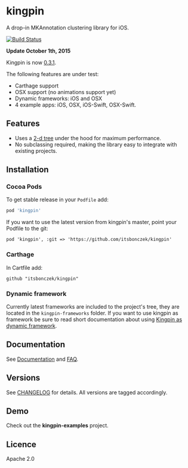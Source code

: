 # kingpin

A drop-in MKAnnotation clustering library for iOS.

[![Build Status](https://travis-ci.org/itsbonczek/kingpin.svg?branch=master)](https://travis-ci.org/itsbonczek/kingpin)

__Update October 1th, 2015__

Kingpin is now [0.3.1](https://github.com/itsbonczek/kingpin/releases/tag/0.3.0). 

The following features are under test:

- Carthage support
- OSX support (no animations support yet)
- Dynamic frameworks: iOS and OSX
- 4 example apps: iOS, OSX, iOS-Swift, OSX-Swift.

## Features

* Uses a [2-d tree](http://en.wikipedia.org/wiki/K-d_tree) under the hood for maximum performance.
* No subclassing required, making the library easy to integrate with existing projects.

## Installation

### Cocoa Pods

To get stable release in your `Podfile` add:

```ruby
pod 'kingpin'
```

If you want to use the latest version from kingpin's master, point your Podfile to the git:

```
pod 'kingpin', :git => 'https://github.com/itsbonczek/kingpin'
```

### Carthage

In Cartfile add:

```
github "itsbonczek/kingpin"
```

### Dynamic framework

Currently latest frameworks are included to the project's tree, they are located in the `kingpin-frameworks` folder. If you want to use kingpin as framework be sure to read short documentation about using [Kingpin as dynamic framework](https://github.com/itsbonczek/kingpin/blob/master/Documentation/Framework.md).

## Documentation

See [Documentation](https://github.com/itsbonczek/kingpin/blob/master/Documentation/Documentation.md) and [FAQ](https://github.com/itsbonczek/kingpin/blob/master/Documentation/FAQ.md).

## Versions

See [CHANGELOG](https://github.com/itsbonczek/kingpin/blob/master/CHANGELOG.md) for details. All versions are tagged accordingly.

## Demo

Check out the **kingpin-examples** project.

## Licence

Apache 2.0

